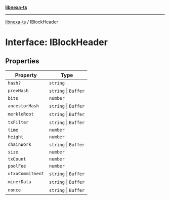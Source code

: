 [**libnexa-ts**](../index.md)

***

[libnexa-ts](../index.md) / IBlockHeader

# Interface: IBlockHeader

## Properties

| Property | Type |
| ------ | ------ |
| <a id="hash"></a> `hash?` | `string` |
| <a id="prevhash"></a> `prevHash` | `string` \| `Buffer` |
| <a id="bits"></a> `bits` | `number` |
| <a id="ancestorhash"></a> `ancestorHash` | `string` \| `Buffer` |
| <a id="merkleroot"></a> `merkleRoot` | `string` \| `Buffer` |
| <a id="txfilter"></a> `txFilter` | `string` \| `Buffer` |
| <a id="time"></a> `time` | `number` |
| <a id="height"></a> `height` | `number` |
| <a id="chainwork"></a> `chainWork` | `string` \| `Buffer` |
| <a id="size"></a> `size` | `number` |
| <a id="txcount"></a> `txCount` | `number` |
| <a id="poolfee"></a> `poolFee` | `number` |
| <a id="utxocommitment"></a> `utxoCommitment` | `string` \| `Buffer` |
| <a id="minerdata"></a> `minerData` | `string` \| `Buffer` |
| <a id="nonce"></a> `nonce` | `string` \| `Buffer` |
